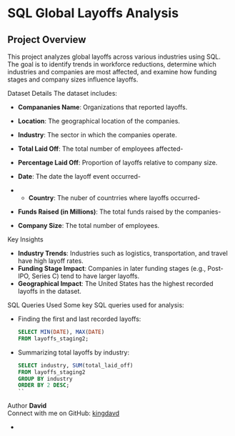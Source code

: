 # SQL Global Layoffs Analysis

## Project Overview
This project analyzes global layoffs across various industries using SQL. The goal is to identify trends in workforce reductions, determine which industries and companies are most affected, and examine how funding stages and company sizes influence layoffs.

Dataset Details
The dataset includes:
- **Compananies Name**: Organizations that reported layoffs.
- **Location**: The geographical location of the companies.
- **Industry**: The sector in which the companies operate.
- **Total Laid Off**: The total number of employees affected- 
- **Percentage Laid Off**: Proportion of layoffs relative to company size.
- **Date**: The date the layoff event occurred- 
- - **Country**: The nuber of countrries where layoffs occurred- 
- **Funds Raised (in Millions)**: The total funds raised by the companies-

- **Company Size**: The total number of employees.

 Key Insights
- **Industry Trends**: Industries such as logistics, transportation, and travel have high layoff rates.
- **Funding Stage Impact**: Companies in later funding stages (e.g., Post-IPO, Series C) tend to have larger layoffs.
- **Geographical Impact**: The United States has the highest recorded layoffs in the dataset.

SQL Queries Used
Some key SQL queries used for analysis:
- Finding the first and last recorded layoffs:
  ```sql
  SELECT MIN(DATE), MAX(DATE)
  FROM layoffs_staging2;
  ```
- Summarizing total layoffs by industry:
  ```sql
  SELECT industry, SUM(total_laid_off)
  FROM layoffs_staging2
  GROUP BY industry
  ORDER BY 2 DESC;
  ``


 Author
**David**  
Connect with me on GitHub: [kingdavd](https://github.com/kingdavd)

-

